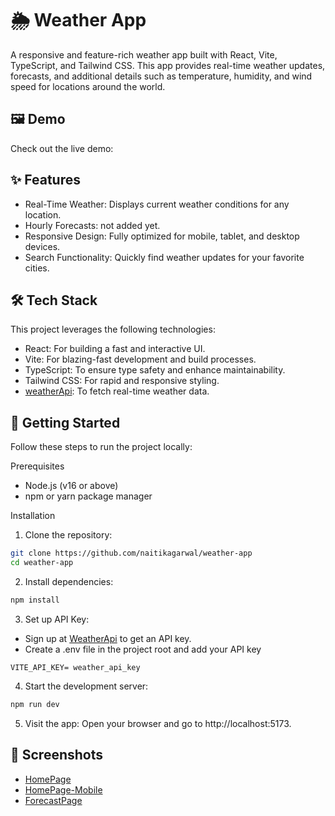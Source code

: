 
# 🌦️ Weather App 
A responsive and feature-rich weather app built with React, Vite, TypeScript, and Tailwind CSS. This app provides real-time weather updates, forecasts, and additional details such as temperature, humidity, and wind speed for locations around the world.

## 🖼️ Demo
Check out the live demo:
## ✨ Features

- Real-Time Weather: Displays current weather conditions for any location.
- Hourly Forecasts: not added yet.
- Responsive Design: Fully optimized for mobile, tablet, and desktop devices.
- Search Functionality: Quickly find weather updates for your favorite cities.

## 🛠️ Tech Stack
This project leverages the following technologies:
- React: For building a fast and interactive UI.
- Vite: For blazing-fast development and build processes.
- TypeScript: To ensure type safety and enhance maintainability.
- Tailwind CSS: For rapid and responsive styling.
- [weatherApi](https://www.weatherapi.com/): To fetch real-time weather data.
## 🚀 Getting Started

Follow these steps to run the project locally:

Prerequisites
- Node.js (v16 or above)
- npm or yarn package manager

Installation
1. Clone the repository:

```bash
git clone https://github.com/naitikagarwal/weather-app
cd weather-app
```
2. Install dependencies:
```bash
npm install
```
3. Set up API Key:

- Sign up at [WeatherApi](https://www.weatherapi.com/) to get an API key.
- Create a .env file in the project root and add your API key

```env
VITE_API_KEY= weather_api_key
```
4. Start the development server:
```bash
npm run dev
```
5. Visit the app:
Open your browser and go to http://localhost:5173.

## 🎨 Screenshots

- [HomePage](src/assets/homepage-pc.png)
- [HomePage-Mobile](src/assets/homepage-mobile.png)
- [ForecastPage](src/assets/menu-mobile.png)

